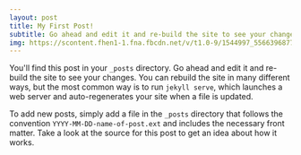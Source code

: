 ```yaml
---
layout: post
title: My First Post!
subtitle: Go ahead and edit it and re-build the site to see your changes.
img: https://scontent.fhen1-1.fna.fbcdn.net/v/t1.0-9/1544997_556639687788427_4218018578285390141_n.jpg?oh=4c5f112ad0c5967f96bd23957bd11781&oe=591E831F
---
```

You'll find this post in your `_posts` directory. Go ahead and edit it and re-build
the site to see your changes. You can rebuild the site in many different ways, but
the most common way is to run `jekyll serve`, which launches a web server and
auto-regenerates your site when a file is updated.

To add new posts, simply add a file in the `_posts` directory that follows the
convention `YYYY-MM-DD-name-of-post.ext` and includes the necessary front matter.
Take a look at the source for this post to get an idea about how it works.
